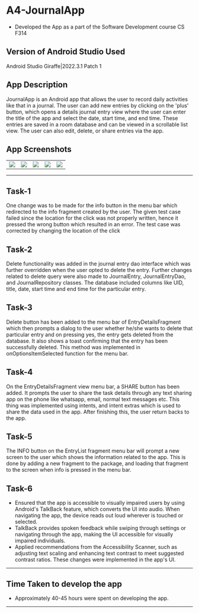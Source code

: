 # A4-JournalApp
- Developed the App as a part of the Software Development course CS F314

## Version of Android Studio Used
Android Studio Giraffe|2022.3.1 Patch 1

## App Description
JournalApp is an Android app that allows the user to record daily activities like that in a journal. The user can add new entries by clicking on the 'plus' button, which opens a details journal entry view where the user can enter the title of the app and select the date, start time, and end time. These entries are saved in a room database and can be viewed in a scrollable list view. The user can also edit, delete, or share entries via the app.

## App Screenshots
<table>
  <tr>
    <td><img src="https://github.com/Nandish02/Journal-App/assets/94218870/0aba4450-1405-4e97-a1be-f2d4a7ac5250"></td>
    <td><img src="https://github.com/Nandish02/Journal-App/assets/94218870/c1c96d76-373c-4508-8f12-b99baeea4df5"></td>
    <td><img src="https://github.com/Nandish02/Journal-App/assets/94218870/884fb704-d036-45cf-a361-5081d74584ec"></td>
    <td><img src="https://github.com/Nandish02/Journal-App/assets/94218870/f0c1b074-16bf-446d-a91a-13484737f9c"></td>
    <td><img src="https://github.com/Nandish02/Journal-App/assets/94218870/351603cd-361c-45ef-a204-b030a63b86c1"></td>
  </tr>
</table>

---
## Task-1
One change was to be made for the info button in the menu bar which redirected to the info fragment created by the user. The given test case failed since the location for the click was not properly written, hence it pressed the wrong button which resulted in an error. The test case was corrected by changing the location of the click

## Task-2
Delete functionality was added in the journal entry dao interface which was further overridden when the user opted to delete the entry. Further changes related to delete query were also made to JournalEntry, JournalEntryDao, and JournalRepository classes. The database included columns like UID, title, date, start time and end time for the particular entry.

## Task-3
Delete button has been added to the menu bar of EntryDetailsFragment which then prompts a dialog to the user whether he/she wants to delete that particular entry and on pressing yes, the entry gets deleted from the database. It also shows a toast confirming that the entry has been successfully deleted. This method was implemented in onOptionsItemSelected function for the menu bar.

## Task-4
On the EntryDetailsFragment view menu bar, a SHARE button has been added. It prompts the user to share the task details through any text sharing app on the phone like whatsapp, email, normal text messages etc. This thing was implemented using intents, and intent extras which is used to share the data used in the app. After finishing this, the user return backs to the app.

## Task-5
The INFO button on the EntryList fragment menu bar will prompt a new screen to the user which shows the information related to the app. This is done by adding a new fragment to the package, and loading that fragment to the screen when info is pressed in the menu bar.

## Task-6
- Ensured that the app is accessible to visually impaired users by using Android's TalkBack feature, which converts the UI into audio. When navigating the app, the device reads out loud wherever is touched or selected.
- TalkBack provides spoken feedback while swiping through settings or navigating through the app, making the UI accessible for visually impaired individuals.
- Applied recommendations from the Accessibility Scanner, such as adjusting text scaling and enhancing text contrast to meet suggested contrast ratios. These changes were implemented in the app's UI.
---
## Time Taken to develop the app
- Approximately 40-45 hours were spent on developing the app.
---
